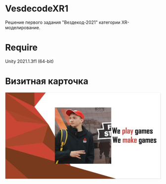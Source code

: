 # VesdecodeXR1
Решение первого задания "Вездекод-2021" категории XR-моделирование.

# Require
Unity 2021.1.3f1 (64-bit)

# Визитная карточка
![](Card.jpg)
